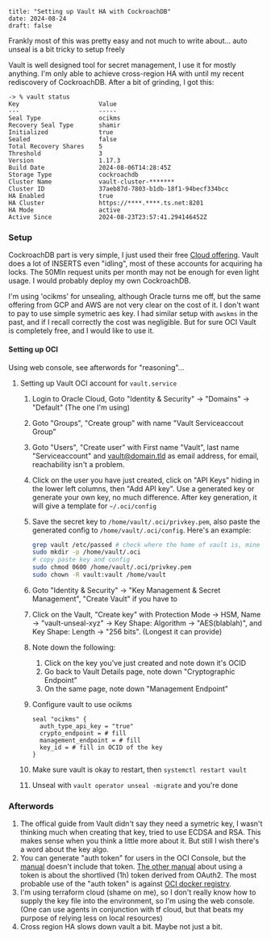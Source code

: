 ```
title: "Setting up Vault HA with CockroachDB"
date: 2024-08-24
draft: false
```

Frankly most of this was pretty easy and not much to write about… auto unseal is a bit tricky to setup freely

<!--more-->

Vault is well designed tool for secret management, I use it for mostly anything.  I'm only able to achieve cross-region HA with until my recent rediscovery of CockroachDB. After a bit of grinding, I got this:

```
-> % vault status
Key                      Value
---                      -----
Seal Type                ocikms
Recovery Seal Type       shamir
Initialized              true
Sealed                   false
Total Recovery Shares    5
Threshold                3
Version                  1.17.3
Build Date               2024-08-06T14:28:45Z
Storage Type             cockroachdb
Cluster Name             vault-cluster-*******
Cluster ID               37aeb87d-7803-b1db-18f1-94becf334bcc
HA Enabled               true
HA Cluster               https://****.****.ts.net:8201
HA Mode                  active
Active Since             2024-08-23T23:57:41.294146452Z
```

### Setup

CockroachDB part is very simple, I just used their free [Cloud offering](https://cockroachlabs.cloud/). Vault does a lot of INSERTS even "idling", most of these accounts for acquiring ha locks. The 50Mln request units per month may not be enough for even light usage. I would probably deploy my own CockroachDB.

I'm using 'ocikms' for unsealing, although Oracle turns me off, but the same offering from GCP and AWS are not very clear on the cost of it. I don't want to pay to use simple symetric aes key. I had similar setup with `awskms` in the past, and if I recall correctly the cost was negligible. But for sure OCI Vault is completely free, and I would like to use it.

#### Setting up OCI

Using web console, see afterwords for "reasoning"…

1. Setting up Vault OCI account for `vault.service`

   1. Login to Oracle Cloud, Goto "Identity & Security" -> "Domains" -> "Default" (The one I'm using)

   2. Goto "Groups", "Create group" with name "Vault Serviceaccout Group"

   3. Goto "Users", "Create user" with First name "Vault", last name "Serviceaccount" and vault@domain.tld as email address, for email, reachability isn't a problem.

   4. Click on the user you have just created, click on "API Keys" hiding in the lower left columns, then "Add API key". Use a generated key or generate your own key, no much difference. After key generation, it will give a template for `~/.oci/config`

   5. Save the secret key to `/home/vault/.oci/privkey.pem`, also paste the generated config to `/home/vault/.oci/config`. Here's an example:
      ```bash
      grep vault /etc/passed # check where the home of vault is, mine at /home/vault (debian)
      sudo mkdir -p /home/vault/.oci
      # copy paste key and config
      sudo chmod 0600 /home/vault/.oci/privkey.pem
      sudo chown -R vault:vault /home/vault
      ```

   6. Goto "Identity & Security" -> "Key Management & Secret Management", "Create Vault" if you have to

   7. Click on the Vault, "Create key" with Protection Mode -> HSM, Name -> "vault-unseal-xyz" -> Key Shape: Algorithm -> "AES(blablah)", and Key Shape: Length -> "256 bits". (Longest it can provide)

   8. Note down the following:

      1. Click on the key you've just created and note down it's OCID
      2. Go back to Vault Details page, note down "Cryptographic Endpoint"
      3. On the same page, note down "Management Endpoint"

   9. Configure vault to use ocikms
      ```hcl
      seal "ocikms" {
        auth_type_api_key = "true"
        crypto_endpoint = # fill
        management_endpoint = # fill
        key_id = # fill in OCID of the key
      }
      ```

   10. Make sure vault is okay to restart, then `systemctl restart vault`

   11. Unseal with `vault operator unseal -migrate` and you're done

### Afterwords

1. The offical guide from Vault didn't say they need a symetric key, I wasn't thinking much when creating that key, tried to use ECDSA and RSA. This makes sense when you think a little more about it. But still I wish there's a word about the key algo.
2. You can generate "auth token" for users in the OCI Console, but the [manual](https://docs.oracle.com/en-us/iaas/Content/API/SDKDocs/terraformproviderconfiguration.htm) doesn't include that token. [The other manual](https://docs.oracle.com/en-us/iaas/Content/API/SDKDocs/clitoken.htm#Tokenbased_Authentication_for_the_CLI) about using a token is about the shortlived (1h) token derived from OAuth2. The most probable use of the "auth token" is against [OCI docker registry](https://docs.oracle.com/en-us/iaas/Content/Registry/Tasks/registrypushingimagesusingthedockercli.htm).
3. I'm using terraform cloud (shame on me), so I don't really know how to supply the key file into the environment, so I'm using the web console. (One can use agents in conjunction with tf cloud, but that beats my purpose of relying less on local resources)
4. Cross region HA slows down vault a bit. Maybe not just a bit.

